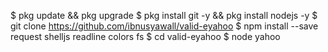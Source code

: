 $ pkg update && pkg upgrade
$ pkg install git -y && pkg install nodejs -y
$ git clone https://github.com/ibnusyawall/valid-eyahoo
$ npm install --save request shelljs readline colors fs
$ cd valid-eyahoo
$ node yahoo
